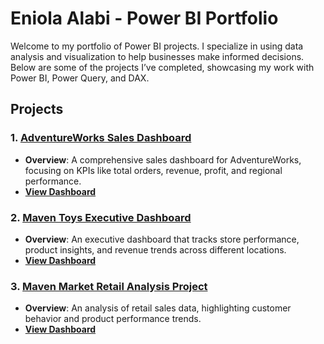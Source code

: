 # Eniola Alabi - Power BI Portfolio

Welcome to my portfolio of Power BI projects. I specialize in using data analysis and visualization to help businesses make informed decisions. Below are some of the projects I’ve completed, showcasing my work with Power BI, Power Query, and DAX.

## Projects

### 1. [AdventureWorks Sales Dashboard](./Adventure_Works/README.md)
- **Overview**: A comprehensive sales dashboard for AdventureWorks, focusing on KPIs like total orders, revenue, profit, and regional performance.
- **[View Dashboard](https://app.powerbi.com/view?r=eyJrIjoiODcxMjE3MzMtMmY0Yi00YTIwLWE2ZjItMWM2ODUwOTAyZTdkIiwidCI6IjA3ZjFiOTE0LTE1YjMtNDUzOC1hMmNjLWM5ODcyY2U4Y2YxMCJ9&pageName=ReportSection)**

### 2. [Maven Toys Executive Dashboard](./Maven_Toys/README.md)
- **Overview**: An executive dashboard that tracks store performance, product insights, and revenue trends across different locations.
- **[View Dashboard](https://app.powerbi.com/view?r=eyJrIjoiZjM0NDBiOTQtZGRhNC00ZjkzLWExMDctYWFmMmZjMWZlZThkIiwidCI6IjA3ZjFiOTE0LTE1YjMtNDUzOC1hMmNjLWM5ODcyY2U4Y2YxMCJ9)**

### 3. [Maven Market Retail Analysis Project](./Maven_Market/README.md)
- **Overview**: An analysis of retail sales data, highlighting customer behavior and product performance trends.
- **[View Dashboard](https://app.powerbi.com/view?r=eyJrIjoiYzY2ODk1MjQtNjNkMy00YTAwLWFkMDgtYjdiZjVhNTk4MWI4IiwidCI6IjA3ZjFiOTE0LTE1YjMtNDUzOC1hMmNjLWM5ODcyY2U4Y2YxMCJ9)**

